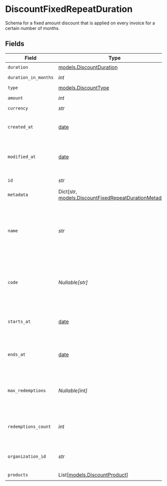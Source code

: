 # DiscountFixedRepeatDuration

Schema for a fixed amount discount that is applied on every invoice
for a certain number of months.


## Fields

| Field                                                                                                     | Type                                                                                                      | Required                                                                                                  | Description                                                                                               | Example                                                                                                   |
| --------------------------------------------------------------------------------------------------------- | --------------------------------------------------------------------------------------------------------- | --------------------------------------------------------------------------------------------------------- | --------------------------------------------------------------------------------------------------------- | --------------------------------------------------------------------------------------------------------- |
| `duration`                                                                                                | [models.DiscountDuration](../models/discountduration.md)                                                  | :heavy_check_mark:                                                                                        | N/A                                                                                                       |                                                                                                           |
| `duration_in_months`                                                                                      | *int*                                                                                                     | :heavy_check_mark:                                                                                        | N/A                                                                                                       |                                                                                                           |
| `type`                                                                                                    | [models.DiscountType](../models/discounttype.md)                                                          | :heavy_check_mark:                                                                                        | N/A                                                                                                       |                                                                                                           |
| `amount`                                                                                                  | *int*                                                                                                     | :heavy_check_mark:                                                                                        | N/A                                                                                                       | 1000                                                                                                      |
| `currency`                                                                                                | *str*                                                                                                     | :heavy_check_mark:                                                                                        | N/A                                                                                                       | usd                                                                                                       |
| `created_at`                                                                                              | [date](https://docs.python.org/3/library/datetime.html#date-objects)                                      | :heavy_check_mark:                                                                                        | Creation timestamp of the object.                                                                         |                                                                                                           |
| `modified_at`                                                                                             | [date](https://docs.python.org/3/library/datetime.html#date-objects)                                      | :heavy_check_mark:                                                                                        | Last modification timestamp of the object.                                                                |                                                                                                           |
| `id`                                                                                                      | *str*                                                                                                     | :heavy_check_mark:                                                                                        | The ID of the object.                                                                                     |                                                                                                           |
| `metadata`                                                                                                | Dict[str, [models.DiscountFixedRepeatDurationMetadata](../models/discountfixedrepeatdurationmetadata.md)] | :heavy_check_mark:                                                                                        | N/A                                                                                                       |                                                                                                           |
| `name`                                                                                                    | *str*                                                                                                     | :heavy_check_mark:                                                                                        | Name of the discount. Will be displayed to the customer when the discount is applied.                     |                                                                                                           |
| `code`                                                                                                    | *Nullable[str]*                                                                                           | :heavy_check_mark:                                                                                        | Code customers can use to apply the discount during checkout.                                             |                                                                                                           |
| `starts_at`                                                                                               | [date](https://docs.python.org/3/library/datetime.html#date-objects)                                      | :heavy_check_mark:                                                                                        | Timestamp after which the discount is redeemable.                                                         |                                                                                                           |
| `ends_at`                                                                                                 | [date](https://docs.python.org/3/library/datetime.html#date-objects)                                      | :heavy_check_mark:                                                                                        | Timestamp after which the discount is no longer redeemable.                                               |                                                                                                           |
| `max_redemptions`                                                                                         | *Nullable[int]*                                                                                           | :heavy_check_mark:                                                                                        | Maximum number of times the discount can be redeemed.                                                     |                                                                                                           |
| `redemptions_count`                                                                                       | *int*                                                                                                     | :heavy_check_mark:                                                                                        | Number of times the discount has been redeemed.                                                           |                                                                                                           |
| `organization_id`                                                                                         | *str*                                                                                                     | :heavy_check_mark:                                                                                        | The organization ID.                                                                                      | 1dbfc517-0bbf-4301-9ba8-555ca42b9737                                                                      |
| `products`                                                                                                | List[[models.DiscountProduct](../models/discountproduct.md)]                                              | :heavy_check_mark:                                                                                        | N/A                                                                                                       |                                                                                                           |